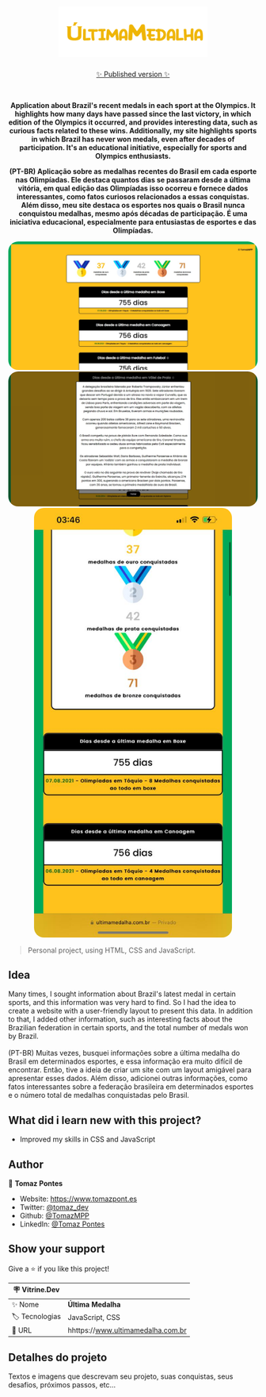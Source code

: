 <h1 align="center"><img src="assets/img/logo.png" width="300px"></h1>
<p align="center">
<p align="center">
<a href="https://www.ultimamedalha.com.br" target="_blank">✨ Published version ✨</a>
</p>
<br>

<p align="center">
<b> Application about Brazil's recent medals in each sport at the Olympics. It highlights how many days have passed since the last victory, in which edition of the Olympics it occurred, and provides interesting data, such as curious facts related to these wins. Additionally, my site highlights sports in which Brazil has never won medals, even after decades of participation. It's an educational initiative, especially for sports and Olympics enthusiasts.</b>
</p>

<p align="center">
<b>(PT-BR) Aplicação sobre as medalhas recentes do Brasil em cada esporte nas Olimpíadas. Ele destaca quantos dias se passaram desde a última vitória, em qual edição das Olimpíadas isso ocorreu e fornece dados interessantes, como fatos curiosos relacionados a essas conquistas. Além disso, meu site destaca os esportes nos quais o Brasil nunca conquistou medalhas, mesmo após décadas de participação. É uma iniciativa educacional, especialmente para entusiastas de esportes e das Olimpíadas.</b>
</p>
<p align="center">
   <img width="800" style="border-radius: 20px" src="https://github.com/TomazMPP/UltimaMedalha/blob/main/assets/img/landing1.jpeg#vitrinedev" /> <br>
<img width="800" style="border-radius: 20px" src="assets/img/landing2.jpeg#vitrinedev" /> <br>
   <img width="400" style="border-radius: 20px" src="/assets/img/phone.jpeg" />
</p>

> Personal project, using HTML, CSS and JavaScript.

## Idea
Many times, I sought information about Brazil's latest medal in certain sports, and this information was very hard to find. So I had the idea to create a website with a user-friendly layout to present this data. In addition to that, I added other information, such as interesting facts about the Brazilian federation in certain sports, and the total number of medals won by Brazil.
<br><br>(PT-BR) Muitas vezes, busquei informações sobre a última medalha do Brasil em determinados esportes, e essa informação era muito difícil de encontrar. Então, tive a ideia de criar um site com um layout amigável para apresentar esses dados. Além disso, adicionei outras informações, como fatos interessantes sobre a federação brasileira em determinados esportes e o número total de medalhas conquistadas pelo Brasil.

## What did i learn new with this project?
* Improved my skills in CSS and JavaScript

## Author

👤 **Tomaz Pontes**

* Website: https://www.tomazpont.es
* Twitter: [@tomaz_dev](https://twitter.com/tomaz_dev)
* Github: [@TomazMPP](https://github.com/TomazMPP)
* LinkedIn: [@Tomaz Pontes](https://linkedin.com/in/tomaz-pontes)

## Show your support

Give a ⭐️ if you like this project!

| :placard: Vitrine.Dev |     |
| -------------  | --- |
| :sparkles: Nome        | **Última Medalha**
| :label: Tecnologias | JavaScript, CSS
| :rocket: URL         | hhttps://www.ultimamedalha.com.br


## Detalhes do projeto

Textos e imagens que descrevam seu projeto, suas conquistas, seus desafios, próximos passos, etc...


